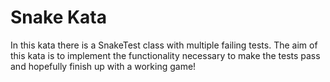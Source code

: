 Snake Kata
===================

In this kata there is a SnakeTest class with multiple failing tests.
The aim of this kata is to implement the functionality necessary to make the tests pass and hopefully finish up with a working game!